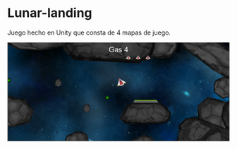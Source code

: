 # Lunar-landing
Juego hecho en Unity que consta de 4 mapas de juego.

![](https://github.com/maximo1225/Lunar-landing/blob/master/gameplay.png "Nivel 2")


